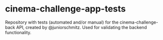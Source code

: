 # cinema-challenge-app-tests
Repository with tests (automated and/or manual) for the cinema-challenge-back API, created by @juniorschmitz. Used for validating the backend functionality.
